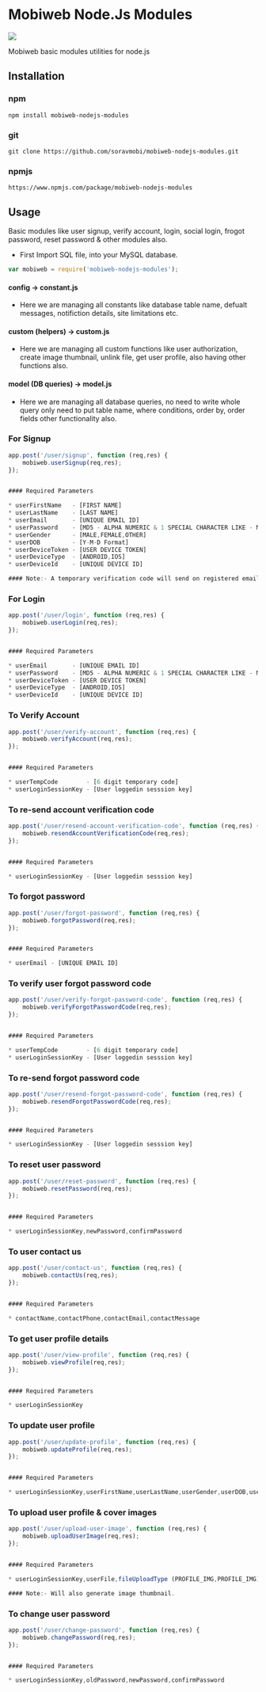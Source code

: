 # Mobiweb Node.Js Modules  
[![](https://www.mobiwebtech.com/wp-content/themes/mobiweb/images/mobinew.png)](https://www.mobiwebtech.com/)  

Mobiweb basic modules utilities for node.js

## Installation

###  npm
```shell
npm install mobiweb-nodejs-modules
```

### git

```shell
git clone https://github.com/soravmobi/mobiweb-nodejs-modules.git
```

### npmjs

```shell
https://www.npmjs.com/package/mobiweb-nodejs-modules
```

## Usage
Basic modules like user signup, verify account, login, social login, frogot password, reset password & other modules also.

* First Import SQL file, into your MySQL database.

```js
var mobiweb = require('mobiweb-nodejs-modules');
```

#### config -> constant.js

* Here we are managing all constants like database table name, defualt messages, notifiction details, site limitations etc.

#### custom (helpers) -> custom.js

* Here we are managing all custom functions like user authorization, create image thumbnail, unlink file, get user profile, also having other functions also.

#### model (DB queries) -> model.js

* Here we are managing all database queries, no need to write whole query only need to put table name, where conditions, order by, order fields other functionality also.

### For Signup

```js
app.post('/user/signup', function (req,res) {
    mobiweb.userSignup(req,res);
});


#### Required Parameters

* userFirstName   - [FIRST NAME]
* userLastName    - [LAST NAME]
* userEmail       - [UNIQUE EMAIL ID]
* userPassword    - [MD5 - ALPHA NUMERIC & 1 SPECIAL CHARACTER LIKE - Mobiweb@123]
* userGender      - [MALE,FEMALE,OTHER]
* userDOB         - [Y-M-D Format]
* userDeviceToken - [USER DEVICE TOKEN]
* userDeviceType  - [ANDROID,IOS]
* userDeviceId    - [UNIQUE DEVICE ID]

#### Note:- A temporary verification code will send on registered email id.

```

### For Login

```js
app.post('/user/login', function (req,res) {
    mobiweb.userLogin(req,res);
});


#### Required Parameters

* userEmail       - [UNIQUE EMAIL ID]
* userPassword    - [MD5 - ALPHA NUMERIC & 1 SPECIAL CHARACTER LIKE - Mobiweb@123]
* userDeviceToken - [USER DEVICE TOKEN]
* userDeviceType  - [ANDROID,IOS]
* userDeviceId    - [UNIQUE DEVICE ID]

```

### To Verify Account

```js
app.post('/user/verify-account', function (req,res) {
    mobiweb.verifyAccount(req,res);
});


#### Required Parameters

* userTempCode        - [6 digit temporary code]
* userLoginSessionKey - [User loggedin sesssion key]

```

### To re-send account verification code

```js
app.post('/user/resend-account-verification-code', function (req,res) {
    mobiweb.resendAccountVerificationCode(req,res);
});


#### Required Parameters

* userLoginSessionKey - [User loggedin sesssion key]

```

### To forgot password

```js
app.post('/user/forgot-password', function (req,res) {
    mobiweb.forgotPassword(req,res);
});


#### Required Parameters

* userEmail - [UNIQUE EMAIL ID]

```

### To verify user forgot password code

```js
app.post('/user/verify-forgot-password-code', function (req,res) {
    mobiweb.verifyForgotPasswordCode(req,res);
});


#### Required Parameters

* userTempCode        - [6 digit temporary code]
* userLoginSessionKey - [User loggedin sesssion key]

```

### To re-send forgot password code

```js
app.post('/user/resend-forgot-password-code', function (req,res) {
    mobiweb.resendForgotPasswordCode(req,res);
});


#### Required Parameters

* userLoginSessionKey - [User loggedin sesssion key]

```

### To reset user password

```js
app.post('/user/reset-password', function (req,res) {
    mobiweb.resetPassword(req,res);
});


#### Required Parameters

* userLoginSessionKey,newPassword,confirmPassword

```

### To user contact us

```js
app.post('/user/contact-us', function (req,res) {
    mobiweb.contactUs(req,res);
});


#### Required Parameters

* contactName,contactPhone,contactEmail,contactMessage

```

### To get user profile details

```js
app.post('/user/view-profile', function (req,res) {
    mobiweb.viewProfile(req,res);
});


#### Required Parameters

* userLoginSessionKey

```

### To update user profile

```js
app.post('/user/update-profile', function (req,res) {
    mobiweb.updateProfile(req,res);
});


#### Required Parameters

* userLoginSessionKey,userFirstName,userLastName,userGender,userDOB,userCountry,userCity,userAddress,userLatitude,userLongitude

```

### To upload user profile & cover images

```js
app.post('/user/upload-user-image', function (req,res) {
    mobiweb.uploadUserImage(req,res);
});


#### Required Parameters

* userLoginSessionKey,userFile,fileUploadType (PROFILE_IMG,PROFILE_IMG)

#### Note:- Will also generate image thumbnail.

```

### To change user password

```js
app.post('/user/change-password', function (req,res) {
    mobiweb.changePassword(req,res);
});


#### Required Parameters

* userLoginSessionKey,oldPassword,newPassword,confirmPassword

```